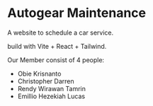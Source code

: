 # Autogear Maintenance

A website to schedule a car service.

build with Vite + React + Tailwind.

Our Member consist of 4 people:
- Obie Krisnanto
- Christopher Darren
- Rendy Wirawan Tamrin
- Emillio Hezekiah Lucas
